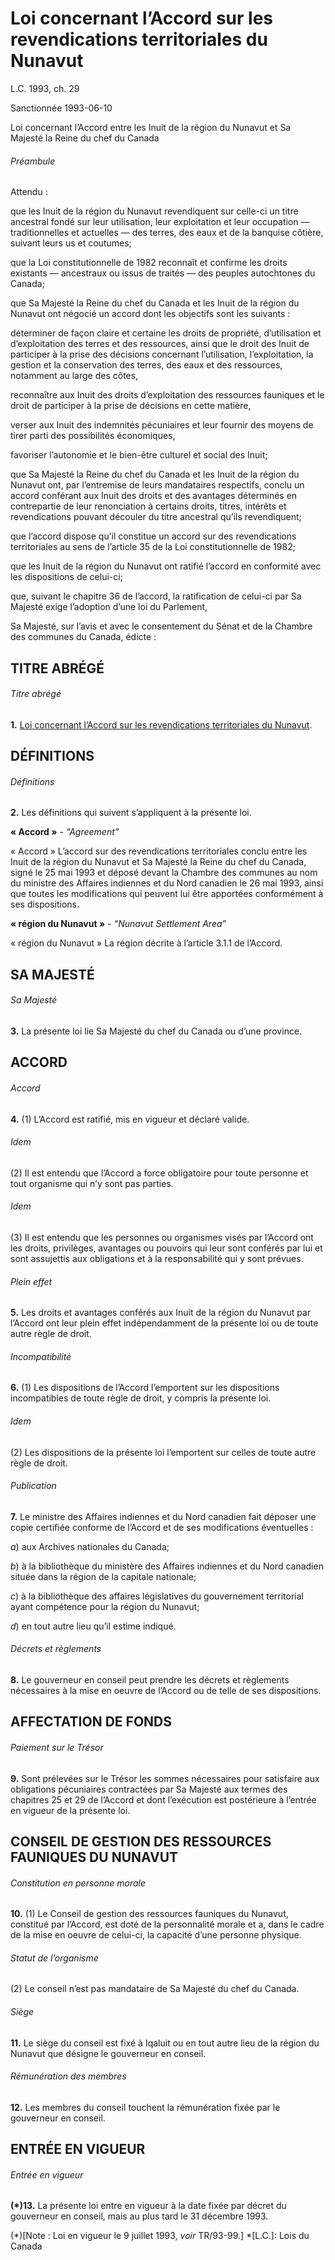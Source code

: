 # Loi concernant l’Accord sur les revendications territoriales du Nunavut

L.C. 1993, ch. 29

Sanctionnée 1993-06-10

Loi concernant l’Accord entre les Inuit de la région du Nunavut et Sa Majesté la Reine du chef du Canada

###### Préambule

Attendu :

que les Inuit de la région du Nunavut revendiquent sur celle-ci un titre ancestral fondé sur leur utilisation, leur exploitation et leur occupation — traditionnelles et actuelles — des terres, des eaux et de la banquise côtière, suivant leurs us et coutumes;

que la Loi constitutionnelle de 1982 reconnaît et confirme les droits existants — ancestraux ou issus de traités — des peuples autochtones du Canada;

que Sa Majesté la Reine du chef du Canada et les Inuit de la région du Nunavut ont négocié un accord dont les objectifs sont les suivants :

déterminer de façon claire et certaine les droits de propriété, d’utilisation et d’exploitation des terres et des ressources, ainsi que le droit des Inuit de participer à la prise des décisions concernant l’utilisation, l’exploitation, la gestion et la conservation des terres, des eaux et des ressources, notamment au large des côtes,

reconnaître aux Inuit des droits d’exploitation des ressources fauniques et le droit de participer à la prise de décisions en cette matière,

verser aux Inuit des indemnités pécuniaires et leur fournir des moyens de tirer parti des possibilités économiques,

favoriser l’autonomie et le bien-être culturel et social des Inuit;

que Sa Majesté la Reine du chef du Canada et les Inuit de la région du Nunavut ont, par l’entremise de leurs mandataires respectifs, conclu un accord conférant aux Inuit des droits et des avantages déterminés en contrepartie de leur renonciation à certains droits, titres, intérêts et revendications pouvant découler du titre ancestral qu’ils revendiquent;

que l’accord dispose qu’il constitue un accord sur des revendications territoriales au sens de l’article 35 de la Loi constitutionnelle de 1982;

que les Inuit de la région du Nunavut ont ratifié l’accord en conformité avec les dispositions de celui-ci;

que, suivant le chapitre 36 de l’accord, la ratification de celui-ci par Sa Majesté exige l’adoption d’une loi du Parlement,

Sa Majesté, sur l’avis et avec le consentement du Sénat et de la Chambre des communes du Canada, édicte :

## TITRE ABRÉGÉ

###### Titre abrégé

**1.** [Loi concernant l’Accord sur les revendications territoriales du Nunavut](/canada/fra/lois/N/N-28.7.md).

## DÉFINITIONS

###### Définitions

**2.** Les définitions qui suivent s’appliquent à la présente loi.

**« Accord »** - _“Agreement”_

    

« Accord » L’accord sur des revendications territoriales conclu entre les Inuit de la région du Nunavut et Sa Majesté la Reine du chef du Canada, signé le 25 mai 1993 et déposé devant la Chambre des communes au nom du ministre des Affaires indiennes et du Nord canadien le 26 mai 1993, ainsi que toutes les modifications qui peuvent lui être apportées conformément à ses dispositions.

**« région du Nunavut »** - _“Nunavut Settlement Area”_

    

« région du Nunavut » La région décrite à l’article 3.1.1 de l’Accord.

## SA MAJESTÉ

###### Sa Majesté

**3.** La présente loi lie Sa Majesté du chef du Canada ou d’une province.

## ACCORD

###### Accord

**4.** (1) L’Accord est ratifié, mis en vigueur et déclaré valide.

###### Idem

(2) Il est entendu que l’Accord a force obligatoire pour toute personne et tout organisme qui n’y sont pas parties.

###### Idem

(3) Il est entendu que les personnes ou organismes visés par l’Accord ont les droits, privilèges, avantages ou pouvoirs qui leur sont conférés par lui et sont assujettis aux obligations et à la responsabilité qui y sont prévues.

###### Plein effet

**5.** Les droits et avantages conférés aux Inuit de la région du Nunavut par l’Accord ont leur plein effet indépendamment de la présente loi ou de toute autre règle de droit.

###### Incompatibilité

**6.** (1) Les dispositions de l’Accord l’emportent sur les dispositions incompatibles de toute règle de droit, y compris la présente loi.

###### Idem

(2) Les dispositions de la présente loi l’emportent sur celles de toute autre règle de droit.

###### Publication

**7.** Le ministre des Affaires indiennes et du Nord canadien fait déposer une copie certifiée conforme de l’Accord et de ses modifications éventuelles :

_a_) aux Archives nationales du Canada;

_b_) à la bibliothèque du ministère des Affaires indiennes et du Nord canadien située dans la région de la capitale nationale;

_c_) à la bibliothèque des affaires législatives du gouvernement territorial ayant compétence pour la région du Nunavut;

_d_) en tout autre lieu qu’il estime indiqué.

###### Décrets et règlements

**8.** Le gouverneur en conseil peut prendre les décrets et règlements nécessaires à la mise en oeuvre de l’Accord ou de telle de ses dispositions.

## AFFECTATION DE FONDS

###### Paiement sur le Trésor

**9.** Sont prélevées sur le Trésor les sommes nécessaires pour satisfaire aux obligations pécuniaires contractées par Sa Majesté aux termes des chapitres 25 et 29 de l’Accord et dont l’exécution est postérieure à l’entrée en vigueur de la présente loi.

## CONSEIL DE GESTION DES RESSOURCES FAUNIQUES DU NUNAVUT

###### Constitution en personne morale

**10.** (1) Le Conseil de gestion des ressources fauniques du Nunavut, constitué par l’Accord, est doté de la personnalité morale et a, dans le cadre de la mise en oeuvre de celui-ci, la capacité d’une personne physique.

###### Statut de l’organisme

(2) Le conseil n’est pas mandataire de Sa Majesté du chef du Canada.

###### Siège

**11.** Le siège du conseil est fixé à Iqaluit ou en tout autre lieu de la région du Nunavut que désigne le gouverneur en conseil.

###### Rémunération des membres

**12.** Les membres du conseil touchent la rémunération fixée par le gouverneur en conseil.

## ENTRÉE EN VIGUEUR

###### Entrée en vigueur

**(*)13.** La présente loi entre en vigueur à la date fixée par décret du gouverneur en conseil, mais au plus tard le 31 décembre 1993.

(*)[Note : Loi en vigueur le 9 juillet 1993, _voir_ TR/93-99.]
  *[L.C.]: Lois du Canada
